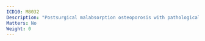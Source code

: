 ```yaml
---
ICD10: M8032
Description: "Postsurgical malabsorption osteoporosis with pathological fracture: Upper arm"
Matters: No
Weight: 0
---
```


